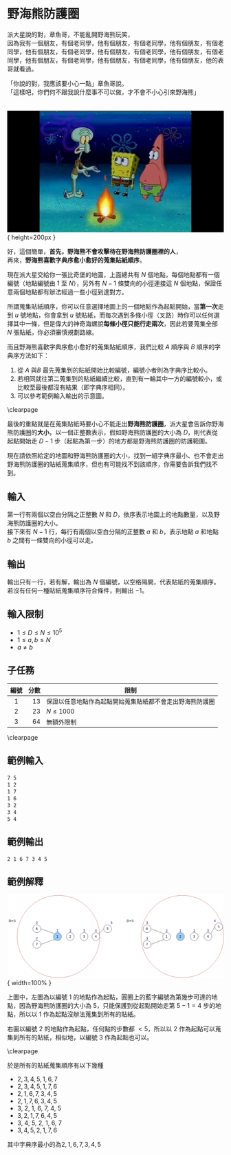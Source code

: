 # 野海熊防護圈

派大星說的對，章魚哥，不能亂開野海熊玩笑，  
因為我有一個朋友，有個老同學，他有個朋友，有個老同學，他有個朋友，有個老同學，他有個朋友，有個老同學，他有個朋友，有個老同學，他有個朋友，有個老同學，他有個朋友，有個老同學，他有個朋友，有個老同學，他有個朋友，他的表哥就看過。  

「你說的對，我應該要小心一點」章魚哥說。  
「這樣吧，你們何不跟我說什麼事不可以做，才不會不小心引來野海熊」  

　　　　　　　　　　![](image1.png){ height=200px }  

好，這個簡單，**首先，野海熊不會攻擊待在野海熊防護圈裡的人**，  
再來，**野海熊喜歡字典序愈小愈好的蒐集貼紙順序**。  

現在派大星交給你一張比奇堡的地圖，上面總共有 $N$ 個地點，每個地點都有一個編號（地點編號由 $1$ 至 $N$），另外有 $N-1$ 條雙向的小徑連接這 $N$ 個地點，保證任意兩個地點都有辦法經過一些小徑到達對方。  

所謂蒐集貼紙順序，你可以任意選擇地圖上的一個地點作為起點開始，當**第一次**走到 $u$ 號地點，你會拿到 $u$ 號貼紙，而每次遇到多條小徑（叉路）時你可以任何選擇其中一條，但是偉大的神奇海螺說**每條小徑只能行走兩次**，因此若要蒐集全部 $N$ 張貼紙，你必須審慎規劃路線。  

而且野海熊喜歡字典序愈小愈好的蒐集貼紙順序，我們比較 $A$ 順序與 $B$ 順序的字典序方法如下：  

1. 從 $A$ 與$B$ 最先蒐集到的貼紙開始比較編號，編號小者則為字典序比較小。
2. 若相同就往第二蒐集到的貼紙繼續比較，直到有一輪其中一方的編號較小，或比較至最後都沒有結果（即字典序相同）。
3. 可以參考範例輸入輸出的示意圖。

\clearpage

最後的重點就是在蒐集貼紙時要小心不能走出**野海熊防護圈**，派大星會告訴你野海熊防護圈的**大小**，以一個正整數表示，假如野海熊防護圈的大小為 $D$，則代表從起點開始走 $D-1$ 步（起點為第一步）的地方都是野海熊防護圈的防護範圍。  

現在請依照給定的地圖和野海熊防護圈的大小，找到一組字典序最小、也不會走出野海熊防護圈的貼紙蒐集順序，但也有可能找不到該順序，你需要告訴我們找不到。  

## 輸入
第一行有兩個以空白分隔之正整數 $N$ 和 $D$，依序表示地圖上的地點數量，以及野海熊防護圈的大小。  
接下來有 $N - 1$ 行，每行有兩個以空白分隔的正整數 $a$ 和 $b$，表示地點 $a$ 和地點 $b$ 之間有一條雙向的小徑可以走。  

## 輸出
輸出只有一行，若有解，輸出為 $N$ 個編號，以空格隔開，代表貼紙的蒐集順序。  
若沒有任何一種貼紙蒐集順序符合條件，則輸出 $-1$。  

## 輸入限制
 - $1 \leq D \leq N \leq 10^{5}$
 - $1 \leq a, b \leq N$
 - $a \neq b$

## 子任務
| 編號 | 分數 | 限制                                                     |
| :--: | ---: | -------------------------------------------------------- |
|  1   |   13 | 保證以任意地點作為起點開始蒐集貼紙都不會走出野海熊防護圈 |
|  2   |   23 | $N \leq 1000$                                            |
|  3   |   64 | 無額外限制                                               |

\clearpage

## 範例輸入
```
7 5
1 2
1 7
1 6
3 2
3 4
5 4
```

## 範例輸出
```
2 1 6 7 3 4 5
```

## 範例解釋

![](image2.png){ width=100% }

上圖中，左圖為以編號 $1$ 的地點作為起點，圓圈上的藍字編號為第幾步可達的地點，因為野海熊防護圈的大小為 $5$，只能保護到從起點開始走第 $5-1 = 4$ 步的地點，所以以 $1$ 作為起點沒辦法蒐集到所有的貼紙。

右圖以編號 $2$ 的地點作為起點，任何點的步數都 $< 5$，所以以 $2$ 作為起點可以蒐集到所有的貼紙，相似地，以編號 $3$ 作為起點也可以。

\clearpage

於是所有的貼紙蒐集順序有以下幾種

- $2, 3, 4, 5, 1, 6, 7$
- $2, 3, 4, 5, 1, 7, 6$
- $2, 1, 6, 7, 3, 4, 5$
- $2, 1, 7, 6, 3, 4, 5$
- 3, 2, 1, 6, 7, 4, 5
- $3, 2, 1, 7, 6, 4, 5$
- 3, 4, 5, 2, 1, 6, 7
- $3, 4, 5, 2, 1, 7, 6$

其中字典序最小的為$2, 1, 6, 7, 3, 4, 5$
